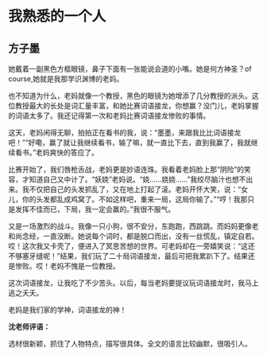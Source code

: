 # 我熟悉的一个人 #

## 方子墨 ##

她戴着一副黑色方框眼镜，鼻子下面有一张能说会道的小嘴。她是何方神圣？of course,她就是我那学识渊博的老妈。
   
也不知道为什么，老妈就像一个教授，黑色的眼镜为她增添了几分教授的派头。这位教授最大的长处是词汇量丰富，和她比赛词语接龙，你想赢？没门儿，老妈掌握的词语太多了。我还记得第一次和老妈比赛词语接龙惨败的事情。
   
这天，老妈闲得无聊，拍拍正在看书的我，说：“墨墨，来跟我比比词语接龙吧！”“好嘞，赢了就让我继续看书，输了嘛，就一直比下去，直到我赢了，我就继续看书。”老妈爽快的答应了。
   
比赛开始了，我们唇枪舌战，老妈更是妙语连珠。我看着老妈脸上那“阴险”的笑容，才知道自己又中计了。“妖娆”老妈说。“娆……娆娆……”我绞尽脑汁也想不出来。我不仅把自己的头发抓乱了，又在地上打起了滚。老妈开怀大笑，说：“女儿，你的头发都乱成鸡窝了。不如这样吧，重来一局，这局你输了。”“哼！我那只是发挥不佳而已，下局，我一定会赢的。”我很不服气。
   
又是一场激烈的战斗。我像一只小狗，很不安分，东跑跑，西跳跳。而妈妈更像老和尚念经，一直没断。她说每个词时，都是脱口而出，没有一丝慌乱，镇定自若。哎！这次我又卡壳了，便进入了冥思苦想的世界。可老妈却在一旁嬉笑说：“这还不够塞牙缝呢！”结果，我们玩了二十局词语接龙，最后可把我累趴下了。结果还是惨败。哎！老妈不愧是一位教授。
   
这次词语接龙，让我吃了不少苦头。以后，每当老妈要提议玩词语接龙时，我马上逃之夭夭。
   
老妈是我们家的学神，词语接龙的神！

**沈老师评语：**

选材很新颖，抓住了人物特点，描写很具体。全文的语言比较幽默，很吸引人。